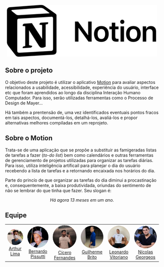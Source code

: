 <p align="center">
    <a href="https://www.usemotion.com/" target="_blank">
        <img src="./docs/_media/notion_logo2.png" height="170px" alt="Logo da aplicação Motion"/>
    </a>
</p>


## Sobre o projeto

O objetivo deste projeto é utilizar o aplicativo <a href="https://www.usemotion.com/">Motion</a> para avaliar aspectos relacionados a usabilidade, acessibilidade, experiência do usuário, interface etc que foram aprendidos ao longo da disciplina Interação Humano Computador. Para isso, serão utilizadas ferramentas como o Processo de Design de Mayer...


Há também a prentensão de, uma vez identificados eventuais pontos fracos em tais aspectos, documentá-los, detalhá-los, avaliá-los e propor alternativas melhores compiladas em um reprojeto.

## Sobre o Motion

Trata-se de uma aplicação que se propõe a substituir as famigeradas listas
de tarefas a fazer (<i>to-do list</i>) bem como calendários e outras ferramentas de gerenciamento
de projetos utilizadas para organizar as tarefas diárias. Para isso, utiliza inteligência artificail para planejar o dia
do usuário recebendo a lista de tarefas e a retornando encaixada nos horários do dia.

Parte do princío de que organizar as tarefas do dia diminui
a procastinação e, consequentemente, a baixa produtividada, oriundas
do sentimento de não se lembrar do que tinha que fazer.
Seu slogan é:

<p align="center">
    <i>Há agora 13 meses em um ano.</i>
</p>

## Equipe

<table>
    <tr style="text-align: center">
        <td>
            <a href="https://github.com/Arthurlima544">
                <img style="border-radius: 50%;" src="./docs/_media/arthur.jpg" width="100px;"/><br/>
                Arthur Lima
            </a>
        </td>
        <td>
            <a href="https://github.com/berssutti">
                <img style="border-radius: 50%;" src="./docs/_media/bernardo.jpg" width="100px;"/><br />         
                Bernardo Pissutti
            </a>
        </td>
        <td>
            <a href="https://github.com/ciceroff">
                <img style="border-radius: 50%;" src="./docs/_media/cicero.jpg" width="100px;"/><br />
                Cícero Fernandes
            </a>
        </td>
        <td>
            <a href="https://github.com/dev-brito">
                <img style="border-radius: 50%;" src="./docs/_media/guilherme.jpg" width="100px;"/><br />                 
                Guilherme Brito
            </a>
        </td>
        <td>
            <a href="https://github.com/leonardomilv3">
                <img style="border-radius: 50%;" src="./docs/_media/leonardo.jpg" width="100px;"/><br />         
                Leonardo Vitoriano
            </a>
        </td>
        <td>
            <a href="https://github.com/ngm1450">
                <img style="border-radius: 50%;" src="./docs/_media/nicolas.jpg" width="100px;"/><br />         
                Nícolas Georgeos
            </a>
        </td>
    </tr>
</table>
